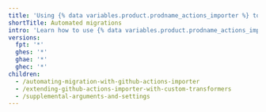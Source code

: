 ```yaml
---
title: 'Using {% data variables.product.prodname_actions_importer %} to automate migrations'
shortTitle: Automated migrations
intro: 'Learn how to use {% data variables.product.prodname_actions_importer %} to migrate your CI/CD workflows to {% data variables.product.prodname_actions %}.'
versions:
  fpt: '*'
  ghes: '*'
  ghae: '*'
  ghec: '*'
children:
  - /automating-migration-with-github-actions-importer
  - /extending-github-actions-importer-with-custom-transformers
  - /supplemental-arguments-and-settings
---
```


